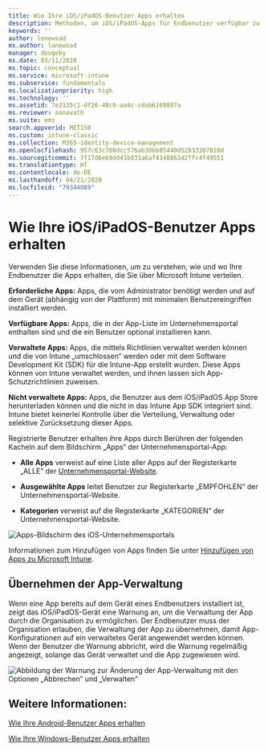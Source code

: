 ```yaml
---
title: Wie Ihre iOS/iPadOS-Benutzer Apps erhalten
description: Methoden, um iOS/iPadOS-Apps für Endbenutzer verfügbar zu machen.
keywords: ''
author: lenewsad
ms.author: lanewsad
manager: dougeby
ms.date: 03/11/2020
ms.topic: conceptual
ms.service: microsoft-intune
ms.subservice: fundamentals
ms.localizationpriority: high
ms.technology: ''
ms.assetid: 7e3135c1-df26-48c9-aa4c-cdab6168897a
ms.reviewer: aanavath
ms.suite: ems
search.appverid: MET150
ms.custom: intune-classic
ms.collection: M365-identity-device-management
ms.openlocfilehash: 957c63c760dcc576ab30bb85440d52833307818d
ms.sourcegitcommit: 7f17d6eb9dd41b031a6af4148863d2ffc4f49551
ms.translationtype: HT
ms.contentlocale: de-DE
ms.lasthandoff: 04/21/2020
ms.locfileid: "79344089"
---
```

# <a name="how-your-iosipados-users-get-their-apps"></a>Wie Ihre iOS/iPadOS-Benutzer Apps erhalten

Verwenden Sie diese Informationen, um zu verstehen, wie und wo Ihre Endbenutzer die Apps erhalten, die Sie über Microsoft Intune verteilen.

**Erforderliche Apps:** Apps, die vom Administrator benötigt werden und auf dem Gerät (abhängig von der Plattform) mit minimalen Benutzereingriffen installiert werden.

**Verfügbare Apps:** Apps, die in der App-Liste im Unternehmensportal enthalten sind und die ein Benutzer optional installieren kann.

**Verwaltete Apps:** Apps, die mittels Richtlinien verwaltet werden können und die von Intune „umschlossen“ werden oder mit dem Software Development Kit (SDK) für die Intune-App erstellt wurden. Diese Apps können von Intune verwaltet werden, und ihnen lassen sich App-Schutzrichtlinien zuweisen.

**Nicht verwaltete Apps:** Apps, die Benutzer aus dem iOS/iPadOS App Store herunterladen können und die nicht in das Intune App SDK integriert sind. Intune bietet keinerlei Kontrolle über die Verteilung, Verwaltung oder selektive Zurücksetzung dieser Apps.  

Registrierte Benutzer erhalten ihre Apps durch Berühren der folgenden Kacheln auf dem Bildschirm „Apps“ der Unternehmensportal-App:

- **Alle Apps** verweist auf eine Liste aller Apps auf der Registerkarte „ALLE“ der [Unternehmensportal-Website](https://portal.manage.microsoft.com).

- **Ausgewählte Apps** leitet Benutzer zur Registerkarte „EMPFOHLEN“ der Unternehmensportal-Website.

- **Kategorien** verweist auf die Registerkarte „KATEGORIEN“ der Unternehmensportal-Website.

![Apps-Bildschirm des iOS-Unternehmensportals](./media/end-user-apps-ios/ios-cp-app-main-apps-screen.png)

Informationen zum Hinzufügen von Apps finden Sie unter [Hinzufügen von Apps zu Microsoft Intune](../apps/apps-add.md).

## <a name="app-management-takeover"></a>Übernehmen der App-Verwaltung
Wenn eine App bereits auf dem Gerät eines Endbenutzers installiert ist, zeigt das iOS/iPadOS-Gerät eine Warnung an, um die Verwaltung der App durch die Organisation zu ermöglichen. Der Endbenutzer muss der Organisation erlauben, die Verwaltung der App zu übernehmen, damit App-Konfigurationen auf ein verwaltetes Gerät angewendet werden können. Wenn der Benutzer die Warnung abbricht, wird die Warnung regelmäßig angezeigt, solange das Gerät verwaltet und die App zugewiesen wird.  


![Abbildung der Warnung zur Änderung der App-Verwaltung mit den Optionen „Abbrechen“ und „Verwalten“](./media/end-user-apps-ios/intune-app-management-confirmation-2002.png)

## <a name="see-also"></a>Weitere Informationen:  

[Wie Ihre Android-Benutzer Apps erhalten](end-user-apps-android.md)

[Wie Ihre Windows-Benutzer Apps erhalten](end-user-apps-windows.md)
